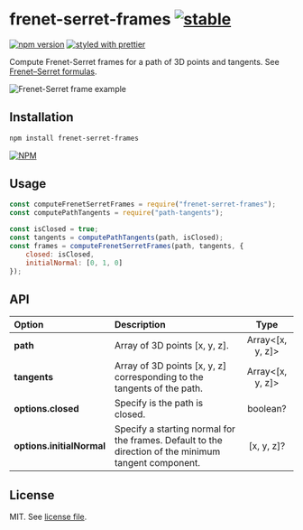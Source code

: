 # frenet-serret-frames [![stable](http://badges.github.io/stability-badges/dist/stable.svg)](http://github.com/badges/stability-badges)

[![npm version](https://badge.fury.io/js/frenet-serret-frames.svg)](https://www.npmjs.com/package/frenet-serret-frames)
[![styled with prettier](https://img.shields.io/badge/styled_with-prettier-ff69b4.svg)](https://github.com/prettier/prettier)

Compute Frenet-Serret frames for a path of 3D points and tangents. See [Frenet–Serret formulas](https://en.wikipedia.org/wiki/Frenet%E2%80%93Serret_formulas).

![Frenet-Serret frame example](screenshot.png)

## Installation

```bash
npm install frenet-serret-frames
```

[![NPM](https://nodei.co/npm/frenet-serret-frames.png)](https://nodei.co/npm/frenet-serret-frames/)

## Usage

```js
const computeFrenetSerretFrames = require("frenet-serret-frames");
const computePathTangents = require("path-tangents");

const isClosed = true;
const tangents = computePathTangents(path, isClosed);
const frames = computeFrenetSerretFrames(path, tangents, {
	closed: isClosed,
	initialNormal: [0, 1, 0]
});
```

## API

| Option                    | Description                                                                                          |       Type       |
| :------------------------ | :--------------------------------------------------------------------------------------------------- | :--------------: |
| **path**                  | Array of 3D points [x, y, z].                                                                        | Array<[x, y, z]> |
| **tangents**              | Array of 3D points [x, y, z] corresponding to the tangents of the path.                              | Array<[x, y, z]> |
| **options.closed**        | Specify is the path is closed.                                                                       |     boolean?     |
| **options.initialNormal** | Specify a starting normal for the frames. Default to the direction of the minimum tangent component. |    [x, y, z]?    |

## License

MIT. See [license file](https://github.com/dmnsgn/frenet-serret-frames/blob/master/LICENSE.md).
